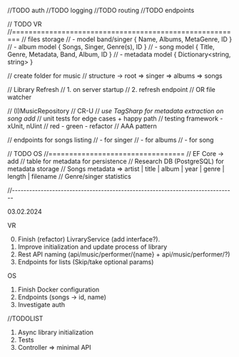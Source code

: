 //TODO auth
//TODO logging
//TODO routing
//TODO endpoints

// TODO VR
//========================================================
// files storage
// - model band/singer { Name, Albums, MetaGenre, ID }
// - album model { Songs, Singer, Genre(s), ID }
// - song model { Title, Genre, Metadata, Band, Album, ID }
// - metadata model { Dictionary<string, string> }

// create folder for music
// structure -> root => singer => albums => songs

// Library Refresh
// 1. on server startup
// 2. refresh endpoint
// OR file watcher

// (I)MusicRepository
// CR-U
// _use TagSharp for metadata extraction on song add_
// unit tests for edge cases + happy path
// testing framework - xUnit, nUint
// red - green - refactor
// AAA pattern

// endpoints for songs listing
// - for singer
// - for albums
// - for song

// TODO OS
//=================================
// EF Core -> add
// table for metadata for persistence
// Research DB (PostgreSQL) for metadata storage
// Songs metadata => artist | title | album | year | genre | length | filename
// Genre/singer statistics

//------------------------------------------------------------------------------

03.02.2024

VR

0. Finish (refactor) LivraryService (add interface?).
1. Improve initialization and update process of library
2. Rest API naming (api/music/performer/{name} + api/music/performer/?)
3. Endpoints for lists (Skip/take optional params)

OS

1. Finish Docker configuration
2. Endpoints (songs -> id, name)
3. Investigate auth

//TODOLIST

1. Async library initialization
2. Tests
3. Controller => minimal API
